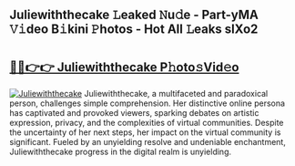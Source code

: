 ## Juliewiththecake 𝙻eaked 𝙽u𝚍e - Part-yMA 𝚅𝚒deo B𝚒kini 𝙿hotos - Hot All 𝙻eaks slXo2

# <h2><a href="http://ld1k4o.urlbe.top/?page=Juliewiththecake">🔗🔗👉👉 Juliewiththecake P𝚑oto𝚜Vid𝚎o</a></h2>

[![Juliewiththecake](https://i.imgur.com/eBuTRDB.gif)](http://ld1k4o.urlbe.top/?page=Juliewiththecake)
Juliewiththecake, a multifaceted and paradoxical person, challenges simple comprehension. Her distinctive online persona has captivated and provoked viewers, sparking debates on artistic expression, privacy, and the complexities of virtual communities. Despite the uncertainty of her next steps, her impact on the virtual community is significant. Fueled by an unyielding resolve and undeniable enchantment, Juliewiththecake progress in the digital realm is unyielding.
